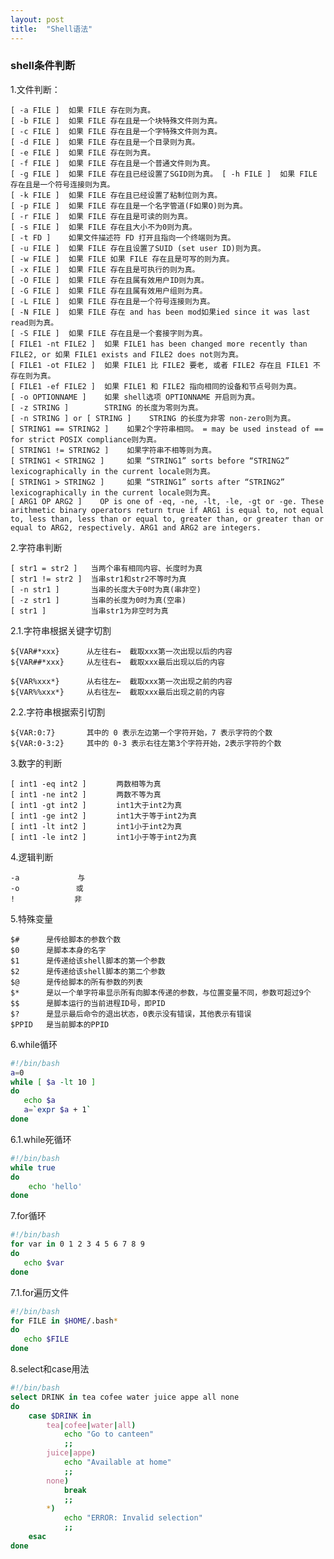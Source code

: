 ```yaml
---
layout: post
title:  "Shell语法"
---
```


### shell条件判断

1.文件判断：

	[ -a FILE ]  如果 FILE 存在则为真。  
	[ -b FILE ]  如果 FILE 存在且是一个块特殊文件则为真。  
	[ -c FILE ]  如果 FILE 存在且是一个字特殊文件则为真。  
	[ -d FILE ]  如果 FILE 存在且是一个目录则为真。  
	[ -e FILE ]  如果 FILE 存在则为真。  
	[ -f FILE ]  如果 FILE 存在且是一个普通文件则为真。  
	[ -g FILE ]  如果 FILE 存在且已经设置了SGID则为真。 [ -h FILE ]  如果 FILE 存在且是一个符号连接则为真。  
	[ -k FILE ]  如果 FILE 存在且已经设置了粘制位则为真。  
	[ -p FILE ]  如果 FILE 存在且是一个名字管道(F如果O)则为真。  
	[ -r FILE ]  如果 FILE 存在且是可读的则为真。  
	[ -s FILE ]  如果 FILE 存在且大小不为0则为真。  
	[ -t FD ]    如果文件描述符 FD 打开且指向一个终端则为真。  
	[ -u FILE ]  如果 FILE 存在且设置了SUID (set user ID)则为真。  
	[ -w FILE ]  如果 FILE 如果 FILE 存在且是可写的则为真。  
	[ -x FILE ]  如果 FILE 存在且是可执行的则为真。  
	[ -O FILE ]  如果 FILE 存在且属有效用户ID则为真。  
	[ -G FILE ]  如果 FILE 存在且属有效用户组则为真。  
	[ -L FILE ]  如果 FILE 存在且是一个符号连接则为真。  
	[ -N FILE ]  如果 FILE 存在 and has been mod如果ied since it was last read则为真。  
	[ -S FILE ]  如果 FILE 存在且是一个套接字则为真。  
	[ FILE1 -nt FILE2 ]  如果 FILE1 has been changed more recently than FILE2, or 如果 FILE1 exists and FILE2 does not则为真。  
	[ FILE1 -ot FILE2 ]  如果 FILE1 比 FILE2 要老, 或者 FILE2 存在且 FILE1 不存在则为真。  
	[ FILE1 -ef FILE2 ]  如果 FILE1 和 FILE2 指向相同的设备和节点号则为真。  
	[ -o OPTIONNAME ]    如果 shell选项 OPTIONNAME 开启则为真。  
	[ -z STRING ]        STRING 的长度为零则为真。  
	[ -n STRING ] or [ STRING ]    STRING 的长度为非零 non-zero则为真。  
	[ STRING1 == STRING2 ]    如果2个字符串相同。 = may be used instead of == for strict POSIX compliance则为真。  
	[ STRING1 != STRING2 ]    如果字符串不相等则为真。 
	[ STRING1 < STRING2 ]     如果 “STRING1” sorts before “STRING2” lexicographically in the current locale则为真。  
	[ STRING1 > STRING2 ]     如果 “STRING1” sorts after “STRING2” lexicographically in the current locale则为真。  
	[ ARG1 OP ARG2 ]    OP is one of -eq, -ne, -lt, -le, -gt or -ge. These arithmetic binary operators return true if ARG1 is equal to, not equal to, less than, less than or equal to, greater than, or greater than or equal to ARG2, respectively. ARG1 and ARG2 are integers.

2.字符串判断

	[ str1 = str2 ]   当两个串有相同内容、长度时为真 
	[ str1 != str2 ]  当串str1和str2不等时为真 
	[ -n str1 ]       当串的长度大于0时为真(串非空) 
	[ -z str1 ]       当串的长度为0时为真(空串) 
	[ str1 ]          当串str1为非空时为真

2.1.字符串根据关键字切割

```
${VAR#*xxx}      从左往右→  截取xxx第一次出现以后的内容
${VAR##*xxx}     从左往右→  截取xxx最后出现以后的内容

${VAR%xxx*}      从右往左←  截取xxx第一次出现之前的内容
${VAR%%xxx*}     从右往左←  截取xxx最后出现之前的内容
```

2.2.字符串根据索引切割

```
${VAR:0:7}       其中的 0 表示左边第一个字符开始，7 表示字符的个数
${VAR:0-3:2}     其中的 0-3 表示右往左第3个字符开始，2表示字符的个数
```

3.数字的判断

	[ int1 -eq int2 ]　　　　两数相等为真 
	[ int1 -ne int2 ]　　　　两数不等为真 
	[ int1 -gt int2 ]　　　　int1大于int2为真 
	[ int1 -ge int2 ]　　　　int1大于等于int2为真 
	[ int1 -lt int2 ]　　　　int1小于int2为真 
	[ int1 -le int2 ]　　　　int1小于等于int2为真

4.逻辑判断

	-a 　 　　　　　 与 
	-o　　　　　　　 或 
	!　　　　　　　　非

5.特殊变量

	$#      是传给脚本的参数个数
	$0      是脚本本身的名字
	$1      是传递给该shell脚本的第一个参数
	$2      是传递给该shell脚本的第二个参数
	$@      是传给脚本的所有参数的列表
	$*      是以一个单字符串显示所有向脚本传递的参数，与位置变量不同，参数可超过9个
	$$      是脚本运行的当前进程ID号，即PID
	$?      是显示最后命令的退出状态，0表示没有错误，其他表示有错误
	$PPID   是当前脚本的PPID

6.while循环

```bash
#!/bin/bash
a=0
while [ $a -lt 10 ]
do
   echo $a
   a=`expr $a + 1`
done
```

6.1.while死循环

```bash
#!/bin/bash
while true
do
    echo 'hello'
done
```

7.for循环

```bash
#!/bin/bash
for var in 0 1 2 3 4 5 6 7 8 9
do
   echo $var
done
```

7.1.for遍历文件

```bash
#!/bin/bash
for FILE in $HOME/.bash*
do
   echo $FILE
done
```

8.select和case用法

```bash
#!/bin/bash
select DRINK in tea cofee water juice appe all none
do
    case $DRINK in
        tea|cofee|water|all)
            echo "Go to canteen"
            ;;
        juice|appe)
            echo "Available at home"
            ;;
        none)
            break
            ;;
        *)
            echo "ERROR: Invalid selection"
            ;;
    esac
done
```
